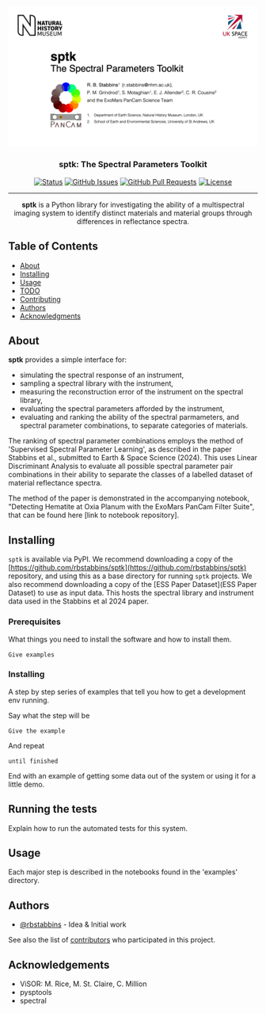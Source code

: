 <p align="center">
  <a href="" rel="noopener">
 <img max-width=960px src="title.gif" alt="Project logo"></a>
</p>

<h3 align="center">sptk: The Spectral Parameters Toolkit</h3>

<div align="center">

[![Status](https://img.shields.io/badge/status-active-success.svg)]()
[![GitHub Issues](https://img.shields.io/github/issues/kylelobo/The-Documentation-Compendium.svg)](https://github.com/rbstabbins/sptk/issues)
[![GitHub Pull Requests](https://img.shields.io/github/issues-pr/kylelobo/The-Documentation-Compendium.svg)](https://github.com/rbstabbins/sptk/pulls)
[![License](https://img.shields.io/badge/license-MIT-blue.svg)](/LICENSE)

</div>

---

<p align="center">
<strong>sptk</strong> is a Python library for investigating the ability of a multispectral imaging system to identify distinct materials and material groups through differences in reflectance spectra.
    <br>
</p>

## Table of Contents

- [About](#about)
- [Installing](#installing)
- [Usage](#usage)
- [TODO](../TODO.md)
- [Contributing](../CONTRIBUTING.md)
- [Authors](#authors)
- [Acknowledgments](#acknowledgement)

## About <a name = "about"></a>

**sptk** provides a simple interface for:
* simulating the spectral response of an instrument,
* sampling a spectral library with the instrument,
* measuring the reconstruction error of the instrument on the spectral library,
* evaluating the spectral parameters afforded by the instrument,
* evaluating and ranking the ability of the spectral parmameters, and spectral parameter combinations, to separate categories of materials.

The ranking of spectral parameter combinations employs the method of 'Supervised Spectral Parameter Learning', as described in the paper Stabbins et al., submitted to Earth & Space Science (2024).
This uses Linear Discriminant Analysis to evaluate all possible spectral parameter pair combinations in their ability to separate the classes of a labelled dataset of material reflectance spectra.

The method of the paper is demonstrated in the accompanying notebook, "Detecting Hematite at Oxia Planum with the ExoMars PanCam Filter Suite", that can be found here [link to notebook repository].

## Installing <a name = "installing"></a>

```sptk``` is available via PyPI. We recommend downloading a copy of the [https://github.com/rbstabbins/sptk](https://github.com/rbstabbins/sptk) repository, and using this as a base directory for running ```sptk``` projects. We also recommend downloading a copy of the [ESS Paper Dataset](ESS Paper Dataset) to use as input data. This hosts the spectral library and instrument data used in the Stabbins et al 2024 paper.

### Prerequisites

What things you need to install the software and how to install them.

```
Give examples
```

### Installing

A step by step series of examples that tell you how to get a development env running.

Say what the step will be

```
Give the example
```

And repeat

```
until finished
```

End with an example of getting some data out of the system or using it for a little demo.

## Running the tests <a name = "tests"></a>

Explain how to run the automated tests for this system.

## Usage <a name="usage"></a>

Each major step is described in the notebooks found in the 'examples' directory.

## Authors <a name = "authors"></a>

- [@rbstabbins](https://github.com/rbstabbins) - Idea & Initial work

See also the list of [contributors](https://github.com/rbstabbins/sptk/contributors) who participated in this project.

## Acknowledgements <a name = "acknowledgement"></a>

- ViSOR: M. Rice, M. St. Claire, C. Million
- pysptools
- spectral
